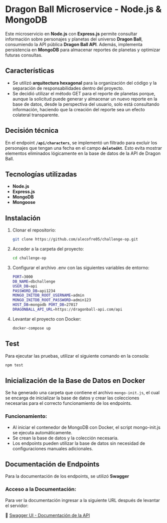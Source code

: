 # Dragon Ball Microservice - Node.js & MongoDB

Este microservicio en **Node.js** con **Express.js** permite consultar información sobre personajes y planetas del universo **Dragon Ball**, consumiendo la API pública **Dragon Ball API**. Además, implementa persistencia en **MongoDB** para almacenar reportes de planetas y optimizar futuras consultas.


## Características
- Se utilizó **arquitectura hexagonal** para la organización del código y la separación de responsabilidades dentro del proyecto.
- Se decidió utilizar el método GET para el reporte de planetas porque, aunque la solicitud puede generar y almacenar un nuevo reporte en la base de datos, desde la perspectiva del usuario, solo está consultando información, haciendo que la creación del reporte sea un efecto colateral transparente.


## Decisión técnica
En el endpoint **`/api/characters`**, se implementó un filtrado para excluir los personajes que tengan una fecha en el campo **`deletedAt`**. Esto evita mostrar elementos eliminados lógicamente en la base de datos de la API de Dragon Ball.  


## Tecnologías utilizadas
- **Node.js**  
- **Express.js**  
- **MongoDB**  
- **Mongoose**  

## Instalación
1. Clonar el repositorio: 

   ```bash
   git clone https://github.com/alecofre05/challenge-op.git
   ```
2. Acceder a la carpeta del proyecto:
   ```bash
   cd challenge-op
   ```
3. Configurar el archivo .env con las siguientes variables de entorno:
   ```bash
   PORT=3000 
   DB_NAME=dbchallenge 
   USER_DB=api 
   PASSWORD_DB=api1234 
   MONGO_INITDB_ROOT_USERNAME=admin 
   MONGO_INITDB_ROOT_PASSWORD=admin123 
   HOST_DB=mongodb PORT_DB=27017 
   DRAGONBALL_API_URL=https://dragonball-api.com/api
   ```
4. Levantar el proyecto con Docker:
   ```bash
   docker-compose up
   ```

## Test

Para ejecutar las pruebas, utilizar el siguiente comando en la consola:
```bash
npm test
```

## Inicialización de la Base de Datos en Docker

Se ha generado una carpeta que contiene el archivo `mongo-init.js`, el cual se encarga de inicializar la base de datos y crear las colecciones necesarias para el correcto funcionamiento de los endpoints.

### Funcionamiento:
- Al iniciar el contenedor de MongoDB con Docker, el script mongo-init.js se ejecuta automáticamente.
- Se crean la base de datos y la colección necesaria.
- Los endpoints pueden utilizar la base de datos sin necesidad de configuraciones manuales adicionales.

## Documentación de Endpoints

Para la documentación de los endpoints, se utilizó **Swagger**
### Acceso a la Documentación:
Para ver la documentación ingresar a la siguiente URL después de levantar el servidor:

🔗 [Swagger UI - Documentación de la API](http://localhost:3000/doc)

